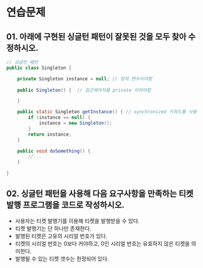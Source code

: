 # 연습문제

## 01. 아래에 구현된 싱글턴 패턴이 잘못된 것을 모두 찾아 수정하시오.

```java
// 싱글턴 패턴
public class Singleton {

    private Singleton instance = null; // 정적 변수이야함
    
    public Singleton() {  // 접근제어자를 private 이어야함

    }

    public static Singleton getInstance() { // synchronized 키워드를 사용하여 동기화처리가 필수적임
        if (instance == null) {
            instance = new Singleton();
        }
        return instance;
    }

    public void doSomething() {
        //...
    }
    
}

```

## 02. 싱글턴 패턴을 사용해 다음 요구사항을 만족하는 티켓 발행 프로그램을 코드로 작성하시오.

- 사용자는 티켓 발행기를 이용해 티켓을 발행받을 수 있다.
- 티켓 발행기는 단 하나만 존재한다.
- 발행된 티켓은 고유의 시리얼 번호가 있다.
- 티켓의 시리얼 번호는 0보다 커야하고, 0인 시리얼 번호는 유효하지 않은 티켓을 의미한다.
- 발행될 수 있는 티켓 갯수는 한정되어 있다.